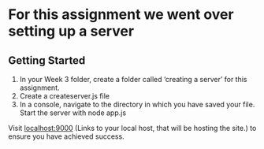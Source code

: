 # For this assignment we went over setting up a server

## Getting Started
1. In your Week 3 folder, create a folder called ‘creating a server’ for this assignment.
2. Create a createserver.js file
3. In a console, navigate to the directory in which you have saved your file. Start the server with node app.js

Visit [localhost:9000](http://localhost:9000) (Links to your local host, that will be hosting the site.) to ensure you have achieved success. 